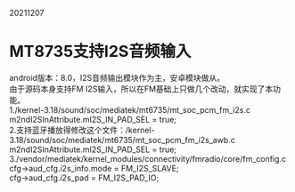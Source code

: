 20211207  
# MT8735支持I2S音频输入  
android版本：8.0，I2S音频输出模块作为主，安卓模块做从。  
由于源码本身支持FM I2S输入，所以在FM基础上只做几个改动，就实现了本功能。  
1./kernel-3.18/sound/soc/mediatek/mt6735/mt_soc_pcm_fm_i2s.c  
m2ndI2SInAttribute.mI2S_IN_PAD_SEL = true;  
2.支持蓝牙播放得修改这个文件：/kernel-3.18/sound/soc/mediatek/mt6735/mt_soc_pcm_fm_i2s_awb.c  
m2ndI2SInAttribute.mI2S_IN_PAD_SEL = true;  
3./vendor/mediatek/kernel_modules/connectivity/fmradio/core/fm_config.c  
cfg->aud_cfg.i2s_info.mode = FM_I2S_SLAVE;  
cfg->aud_cfg.i2s_pad = FM_I2S_PAD_IO;
